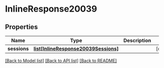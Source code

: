 # InlineResponse20039

## Properties
Name | Type | Description | Notes
------------ | ------------- | ------------- | -------------
**sessions** | [**list[InlineResponse20039Sessions]**](InlineResponse20039Sessions.md) |  | [optional] 

[[Back to Model list]](../README.md#documentation-for-models) [[Back to API list]](../README.md#documentation-for-api-endpoints) [[Back to README]](../README.md)

